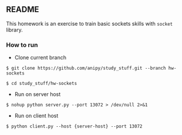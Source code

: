 ## README ##

This homework is an exercise to train basic sockets skills with `socket` library.

### How to run ###

* Clone current branch

`$ git clone https://github.com/anipy/study_stuff.git --branch hw-sockets`

`$ cd study_stuff/hw-sockets`

* Run on server host

`$ nohup python server.py --port 13072 > /dev/null 2>&1`

* Run on client host

`$ python client.py --host {server-host} --port 13072`
